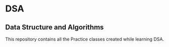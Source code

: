 # DSA

## Data Structure and Algorithms

This repository contains all the Practice classes created while learning DSA.